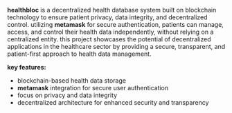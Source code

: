 **healthbloc** is a decentralized health database system built on blockchain technology to ensure patient privacy, data integrity, and decentralized control. utilizing **metamask** for secure authentication, patients can manage, access, and control their health data independently, without relying on a centralized entity. this project showcases the potential of decentralized applications in the healthcare sector by providing a secure, transparent, and patient-first approach to health data management.

**key features:**
- blockchain-based health data storage
- **metamask** integration for secure user authentication
- focus on privacy and data integrity
- decentralized architecture for enhanced security and transparency

